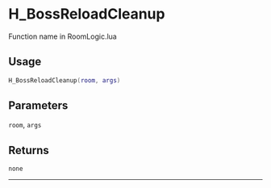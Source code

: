 # H_BossReloadCleanup
Function name in RoomLogic.lua
## Usage
```lua
H_BossReloadCleanup(room, args)
```
## Parameters
`room`, `args`
## Returns
`none`

---